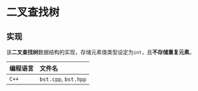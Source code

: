 # 二叉查找树

## 实现

该**二叉查找树**数据结构的实现，存储元素值类型设定为`int`，且**不存储重复元素**。

|编程语言   |文件名                 |
|:----------|:----------------------|
|`C++`      |`bst.cpp`, `bst.hpp`   |
